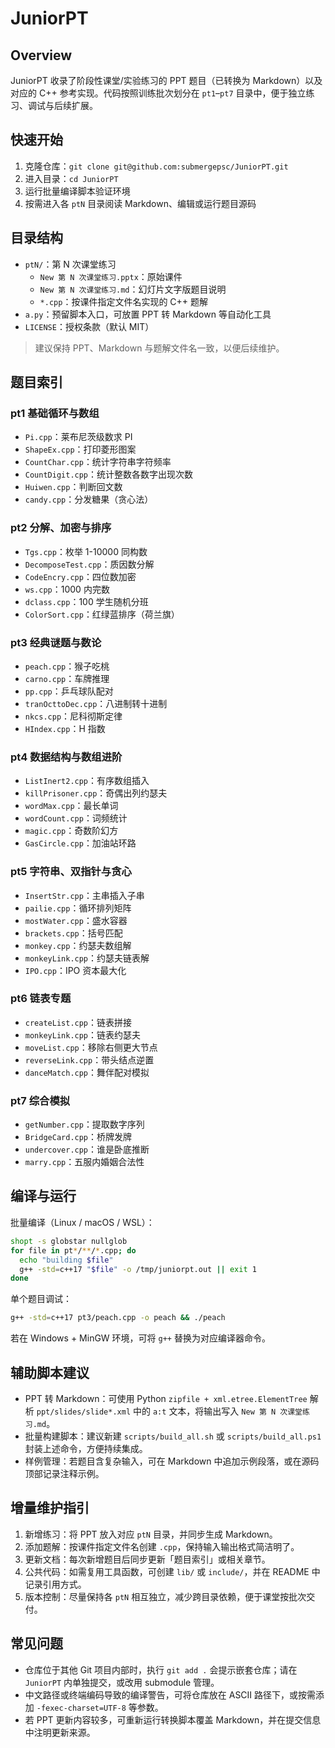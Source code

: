 # JuniorPT

## Overview
JuniorPT 收录了阶段性课堂/实验练习的 PPT 题目（已转换为 Markdown）以及对应的 C++ 参考实现。代码按照训练批次划分在 `pt1`–`pt7` 目录中，便于独立练习、调试与后续扩展。

## 快速开始
1. 克隆仓库：`git clone git@github.com:submergepsc/JuniorPT.git`
2. 进入目录：`cd JuniorPT`
3. 运行批量编译脚本验证环境
4. 按需进入各 `ptN` 目录阅读 Markdown、编辑或运行题目源码

## 目录结构
- `ptN/`：第 N 次课堂练习
  - `New 第 N 次课堂练习.pptx`：原始课件
  - `New 第 N 次课堂练习.md`：幻灯片文字版题目说明
  - `*.cpp`：按课件指定文件名实现的 C++ 题解
- `a.py`：预留脚本入口，可放置 PPT 转 Markdown 等自动化工具
- `LICENSE`：授权条款（默认 MIT）

> 建议保持 PPT、Markdown 与题解文件名一致，以便后续维护。

## 题目索引
### pt1 基础循环与数组
- `Pi.cpp`：莱布尼茨级数求 PI
- `ShapeEx.cpp`：打印菱形图案
- `CountChar.cpp`：统计字符串字符频率
- `CountDigit.cpp`：统计整数各数字出现次数
- `Huiwen.cpp`：判断回文数
- `candy.cpp`：分发糖果（贪心法）

### pt2 分解、加密与排序
- `Tgs.cpp`：枚举 1-10000 同构数
- `DecomposeTest.cpp`：质因数分解
- `CodeEncry.cpp`：四位数加密
- `ws.cpp`：1000 内完数
- `dclass.cpp`：100 学生随机分班
- `ColorSort.cpp`：红绿蓝排序（荷兰旗）

### pt3 经典谜题与数论
- `peach.cpp`：猴子吃桃
- `carno.cpp`：车牌推理
- `pp.cpp`：乒乓球队配对
- `tranOcttoDec.cpp`：八进制转十进制
- `nkcs.cpp`：尼科彻斯定律
- `HIndex.cpp`：H 指数

### pt4 数据结构与数组进阶
- `ListInert2.cpp`：有序数组插入
- `killPrisoner.cpp`：奇偶出列约瑟夫
- `wordMax.cpp`：最长单词
- `wordCount.cpp`：词频统计
- `magic.cpp`：奇数阶幻方
- `GasCircle.cpp`：加油站环路

### pt5 字符串、双指针与贪心
- `InsertStr.cpp`：主串插入子串
- `pailie.cpp`：循环排列矩阵
- `mostWater.cpp`：盛水容器
- `brackets.cpp`：括号匹配
- `monkey.cpp`：约瑟夫数组解
- `monkeyLink.cpp`：约瑟夫链表解
- `IPO.cpp`：IPO 资本最大化

### pt6 链表专题
- `createList.cpp`：链表拼接
- `monkeyLink.cpp`：链表约瑟夫
- `moveList.cpp`：移除右侧更大节点
- `reverseLink.cpp`：带头结点逆置
- `danceMatch.cpp`：舞伴配对模拟

### pt7 综合模拟
- `getNumber.cpp`：提取数字序列
- `BridgeCard.cpp`：桥牌发牌
- `undercover.cpp`：谁是卧底推断
- `marry.cpp`：五服内婚姻合法性

## 编译与运行
批量编译（Linux / macOS / WSL）：

```bash
shopt -s globstar nullglob
for file in pt*/**/*.cpp; do
  echo "building $file"
  g++ -std=c++17 "$file" -o /tmp/juniorpt.out || exit 1
done
```

单个题目调试：

```bash
g++ -std=c++17 pt3/peach.cpp -o peach && ./peach
```

若在 Windows + MinGW 环境，可将 `g++` 替换为对应编译器命令。

## 辅助脚本建议
- PPT 转 Markdown：可使用 Python `zipfile + xml.etree.ElementTree` 解析 `ppt/slides/slide*.xml` 中的 `a:t` 文本，将输出写入 `New 第 N 次课堂练习.md`。
- 批量构建脚本：建议新建 `scripts/build_all.sh` 或 `scripts/build_all.ps1` 封装上述命令，方便持续集成。
- 样例管理：若题目含复杂输入，可在 Markdown 中追加示例段落，或在源码顶部记录注释示例。

## 增量维护指引
1. 新增练习：将 PPT 放入对应 `ptN` 目录，并同步生成 Markdown。
2. 添加题解：按课件指定文件名创建 `.cpp`，保持输入输出格式简洁明了。
3. 更新文档：每次新增题目后同步更新「题目索引」或相关章节。
4. 公共代码：如需复用工具函数，可创建 `lib/` 或 `include/`，并在 README 中记录引用方式。
5. 版本控制：尽量保持各 `ptN` 相互独立，减少跨目录依赖，便于课堂按批次交付。

## 常见问题
- 仓库位于其他 Git 项目内部时，执行 `git add .` 会提示嵌套仓库；请在 `JuniorPT` 内单独提交，或改用 submodule 管理。
- 中文路径或终端编码导致的编译警告，可将仓库放在 ASCII 路径下，或按需添加 `-fexec-charset=UTF-8` 等参数。
- 若 PPT 更新内容较多，可重新运行转换脚本覆盖 Markdown，并在提交信息中注明更新来源。
